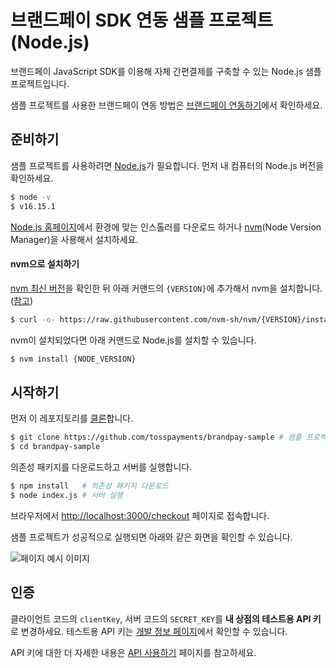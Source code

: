 # 브랜드페이 SDK 연동 샘플 프로젝트(Node.js)

브랜드페이 JavaScript SDK를 이용해 자체 간편결제를 구축할 수 있는 Node.js 샘플 프로젝트입니다.

샘플 프로젝트를 사용한 브랜드페이 연동 방법은 [브랜드페이 연동하기](https://docs.tosspayments.com/guides/brandpay/integration)에서 확인하세요.

## 준비하기

샘플 프로젝트를 사용하려면 [Node.js](https://nodejs.org/ko/)가 필요합니다. 먼저 내 컴퓨터의 Node.js 버전을 확인하세요.

```sh
$ node -v
$ v16.15.1
```

<!-- ### Node.js 설치하기 -->

[Node.js 홈페이지](https://nodejs.org/ko/download/)에서 환경에 맞는 인스톨러를 다운로드 하거나 [nvm](https://github.com/nvm-sh/nvm#about)(Node Version Manager)을 사용해서 설치하세요.

#### nvm으로 설치하기

[nvm 최신 버전](https://github.com/nvm-sh/nvm/releases)을 확인한 뒤 아래 커맨드의 `{VERSION}`에 추가해서 nvm을 설치합니다. ([참고](https://github.com/nvm-sh/nvm#installing-and-updating))

```sh
$ curl -o- https://raw.githubusercontent.com/nvm-sh/nvm/{VERSION}/install.sh | bash
```

nvm이 설치되었다면 아래 커맨드로 Node.js를 설치할 수 있습니다.

```sh
$ nvm install {NODE_VERSION}
```

## 시작하기

먼저 이 레포지토리를 [클론](https://docs.github.com/en/github/creating-cloning-and-archiving-repositories/cloning-a-repository)합니다.

```sh
$ git clone https://github.com/tosspayments/brandpay-sample # 샘플 프로젝트 클론
$ cd brandpay-sample
```

의존성 패키지를 다운로드하고 서버를 실행합니다.

```sh
$ npm install   # 의존성 패키지 다운로드
$ node index.js # 서버 실행
```

브라우저에서 [http://localhost:3000/checkout](http://localhost:3000/checkout) 페이지로 접속합니다.

샘플 프로젝트가 성공적으로 실행되면 아래와 같은 화면을 확인할 수 있습니다.

![페이지 예시 이미지](https://static.tosspayments.com/docs/brandpay/integration/checkout.png)

## 인증

클라이언트 코드의 `clientKey`, 서버 코드의 `SECRET_KEY`를 **내 상점의 테스트용 API 키**로 변경하세요. 테스트용 API 키는 [개발 정보 페이지](https://onboarding.tosspayments.com/my/integration)에서 확인할 수 있습니다.

API 키에 대한 더 자세한 내용은 [API 사용하기](/guides/apis/usage#가맹점용-api-키-발급받기) 페이지를 참고하세요.




